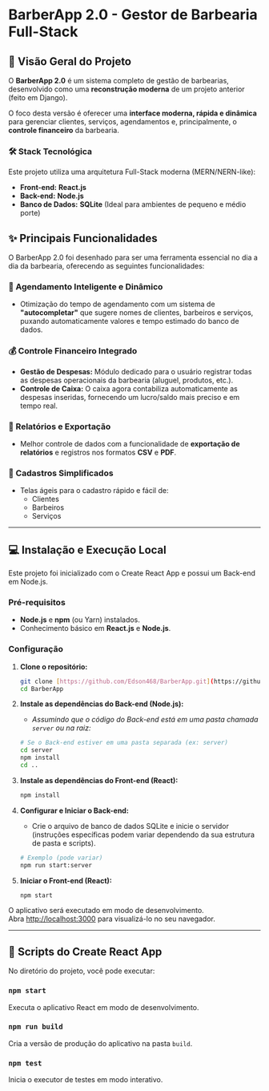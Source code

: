 # BarberApp 2.0 - Gestor de Barbearia Full-Stack

## 🚀 Visão Geral do Projeto

O **BarberApp 2.0** é um sistema completo de gestão de barbearias, desenvolvido como uma **reconstrução moderna** de um projeto anterior (feito em Django).

O foco desta versão é oferecer uma **interface moderna, rápida e dinâmica** para gerenciar clientes, serviços, agendamentos e, principalmente, o **controle financeiro** da barbearia.

### 🛠️ Stack Tecnológica

Este projeto utiliza uma arquitetura Full-Stack moderna (MERN/NERN-like):

* **Front-end:** **React.js**
* **Back-end:** **Node.js**
* **Banco de Dados:** **SQLite** (Ideal para ambientes de pequeno e médio porte)

## ✨ Principais Funcionalidades

O BarberApp 2.0 foi desenhado para ser uma ferramenta essencial no dia a dia da barbearia, oferecendo as seguintes funcionalidades:

### 📅 Agendamento Inteligente e Dinâmico
* Otimização do tempo de agendamento com um sistema de **"autocompletar"** que sugere nomes de clientes, barbeiros e serviços, puxando automaticamente valores e tempo estimado do banco de dados.

### 💰 Controle Financeiro Integrado
* **Gestão de Despesas:** Módulo dedicado para o usuário registrar todas as despesas operacionais da barbearia (aluguel, produtos, etc.).
* **Controle de Caixa:** O caixa agora contabiliza automaticamente as despesas inseridas, fornecendo um lucro/saldo mais preciso e em tempo real.

### 📂 Relatórios e Exportação
* Melhor controle de dados com a funcionalidade de **exportação de relatórios** e registros nos formatos **CSV** e **PDF**.

### 👤 Cadastros Simplificados
* Telas ágeis para o cadastro rápido e fácil de:
    * Clientes
    * Barbeiros
    * Serviços

---

## 💻 Instalação e Execução Local

Este projeto foi inicializado com o Create React App e possui um Back-end em Node.js.

### Pré-requisitos

* **Node.js** e **npm** (ou Yarn) instalados.
* Conhecimento básico em **React.js** e **Node.js**.

### Configuração

1.  **Clone o repositório:**
    ```bash
    git clone [https://github.com/Edson468/BarberApp.git](https://github.com/Edson468/BarberApp.git)
    cd BarberApp
    ```

2.  **Instale as dependências do Back-end (Node.js):**
    * *Assumindo que o código do Back-end está em uma pasta chamada `server` ou na raiz:*
    ```bash
    # Se o Back-end estiver em uma pasta separada (ex: server)
    cd server
    npm install
    cd ..
    ```

3.  **Instale as dependências do Front-end (React):**
    ```bash
    npm install
    ```

4.  **Configurar e Iniciar o Back-end:**
    * Crie o arquivo de banco de dados SQLite e inicie o servidor (instruções específicas podem variar dependendo da sua estrutura de pasta e scripts).
    ```bash
    # Exemplo (pode variar)
    npm run start:server 
    ```

5.  **Iniciar o Front-end (React):**
    ```bash
    npm start
    ```

O aplicativo será executado em modo de desenvolvimento.\
Abra [http://localhost:3000](http://localhost:3000) para visualizá-lo no seu navegador.

---

## 📜 Scripts do Create React App

No diretório do projeto, você pode executar:

### `npm start`
Executa o aplicativo React em modo de desenvolvimento.

### `npm run build`
Cria a versão de produção do aplicativo na pasta `build`.

### `npm test`
Inicia o executor de testes em modo interativo.
